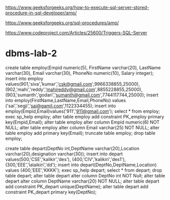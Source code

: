 https://www.geeksforgeeks.org/how-to-execute-sql-server-stored-procedure-in-sql-developer/amp/


https://www.geeksforgeeks.org/sql-procedures/amp/

https://www.codeproject.com/Articles/25600/Triggers-SQL-Server




# dbms-lab-2
create table employ(Empid numeric(5),
					FirstName varchar(20),
					LastName varchar(30),
					Email varchar(30),
					PhoneNo numeric(10),
					Salary integer);
insert into employ values(901,'siva','kumar','csk@gmail.com',9966338855,25000), 
						 (902,'mahi','reddy','mahireddy@gmail.com',8855228855,25000),
						 (903,'sumanth','godari','sumanth@gmail.com',7744117744,25000);
insert into employ(FirstName,LastName,Email,PhoneNo) values ('sai','segji','sai@gamil.com',1122334455);
insert into employ(Empid,Email)values('911','911@gmail.com');
select * from employ;
exec sp_help employ;
alter table employ add constraint PK_employ primary key(Empid,Email);
alter table employ 
alter column Empid numeric(6) NOT NULL;
alter table employ alter column Email varchar(25) NOT NULL;
alter table employ add  primary key(Email);
truncate table employ;
drop table employ;



create table depart(DeptNo int,DeptName varchar(20),Location varchar(20),designation varchar(30));
insert into depart values(500,'CSE','kalikir','des'),
						 (400,'CIV','kalikiri','des1'),
						 (300,'EEE','lalaikiri','dd');
insert into depart(DeptNo,DeptName,Location) values (400,'EEE','KKKK');
exec sp_help depart;
select * from depart;
drop table depart;
alter table depart alter column DeptNo int NOT Null;
alter table depart alter column DeptName varchar(20) NOT NULL;
alter table depart add constraint PK_depart unique(DeptName);
alter table depart add constraint PK_depart primary key(DeptNo);
